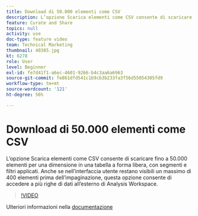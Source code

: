 ```yaml
---
title: Download di 50.000 elementi come CSV
description: L’opzione Scarica elementi come CSV consente di scaricare fino a 50.000 elementi per una dimensione in una tabella a forma libera, con segmenti e filtri applicati. Anche se nell’interfaccia utente restano visibili un massimo di 400 elementi prima dell’impaginazione, questa opzione consente di accedere a più righe di dati all’esterno di Analysis Workspace.
feature: Curate and Share
topics: null
activity: use
doc-type: feature video
team: Technical Marketing
thumbnail: 40385.jpg
kt: 6278
role: User
level: Beginner
exl-id: fe7d41f1-a6ec-4601-9266-b4c3aa6a6963
source-git-commit: fe861dfd541c1b9cb3b233fa3f56d55054305fd9
workflow-type: tm+mt
source-wordcount: '121'
ht-degree: 56%

---
```


# Download di 50.000 elementi come CSV

L’opzione Scarica elementi come CSV consente di scaricare fino a 50.000 elementi per una dimensione in una tabella a forma libera, con segmenti e filtri applicati. Anche se nell’interfaccia utente restano visibili un massimo di 400 elementi prima dell’impaginazione, questa opzione consente di accedere a più righe di dati all’esterno di Analysis Workspace.

>[!VIDEO](https://video.tv.adobe.com/v/40385/?quality=12&learn=on)

Ulteriori informazioni nella [documentazione](https://experienceleague.adobe.com/docs/analytics/analyze/analysis-workspace/curate-share/download-send.html?lang=it)
